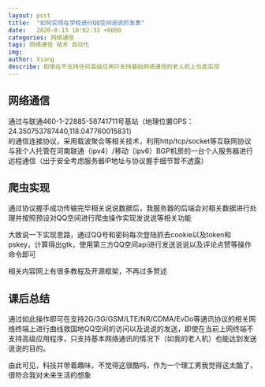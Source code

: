 ```yaml
---
layout: post
title:  "如何实现在学校进行QQ空间说说的发表"
date:   2020-8-13 10:02:33 +0800
categories: 网络通信
tags: 网络通信 技术 自动化
img: 
author: Xiang
describe: 即使在不支持任何高级应用只支持基础网络通信的老人机上也能实现
---
```





## 网络通信

通过与联通460-1-22885-58741711号基站（地理位置GPS：24.350753787440,118.047760015831）
<br>
的通信连接协议，采用载波聚合等相关技术，利用http/tcp/socket等互联网协议与我个人托管在河南联通（ipv4）/移动（ipv6）BGP机房的一台个人服务器进行远程通信（出于安全考虑服务器IP地址与协议握手细节暂不透露）


## 爬虫实现

通过协议握手成功传输完毕相关说说数据后，我服务器的后端会对相关数据进行处理并按照预设对QQ空间进行爬虫操作实现发说说等相关功能



大致说一下实现思路，通过QQ号和密码每次登陆抓去cookie以及token和pskey，计算得出gtk，使用第三方QQ空间api进行发送说说以及评论点赞等操作命令即可



相关内容网上有很多教程及开源框架，不再过多赘述


## 课后总结


通过如此操作即可在支持2G/3G/GSM/LTE/NR/CDMA/EvDo等通讯协议的相关网络终端上进行曲线救国地QQ空间的访问以及说说的发送，即使在当前上网终端不支持高级应用程序，只支持基本网络通讯的情况下（如我的老人机）也能达到发送说说的目的。


由此可见，科技并带着趣味，不觉得这很酷吗，作为一个理工男我觉得这太酷了，很符合我对未来生活的想象




